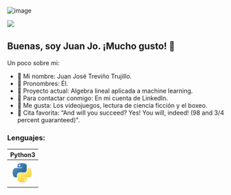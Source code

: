 <!--
**IamAirmanPhoenix/IamAirmanPhoenix** is a ✨ _special_ ✨ repository because its `README.md` (this file) appears on your GitHub profile.

Here are some ideas to get you started:

- 🔭 I’m currently working on ...
- 🌱 I’m currently learning ...
- 👯 I’m looking to collaborate on ...
- 🤔 I’m looking for help with ...
- 💬 Ask me about ...
- 📫 How to reach me: ...
- 😄 Pronouns: ...
- ⚡ Fun fact: ...
-->
![image](https://github.com/IamAirmanPhoenix/IamAirmanPhoenix/assets/164080503/49845672-b0fe-4c10-b9cc-96e022dc2020)

[![](https://img.shields.io/badge/LinkedIn-0077B5?style=for-the-badge&logo=linkedin&logoColor=white)](https://www.linkedin.com/in/juan-trevi%C3%B1o-215173217/)

## Buenas, soy Juan Jo. ¡Mucho gusto! 👋

Un poco sobre mi:
 * 🙋 Mi nombre: Juan José Treviño Trujillo.
 * 👦 Pronombres: Él.
 * 🏫 Proyecto actual: Algebra lineal aplicada a machine learning.
 * 📱 Para contactar conmigo: En mi cuenta de LinkedIn.
 * 💖 Me gusta: Los videojuegos, lectura de ciencia ficción y el boxeo.
 * 🌟 Cita favorita: “And will you succeed? Yes! You will, indeed! (98 and 3/4 percent guaranteed)".

### Lenguajes:
| Python3 |
|----------|
|  <img src="https://github.com/devicons/devicon/blob/master/icons/python/python-original.svg" title="Python"  alt="Python" width="55" height="55"/> |
